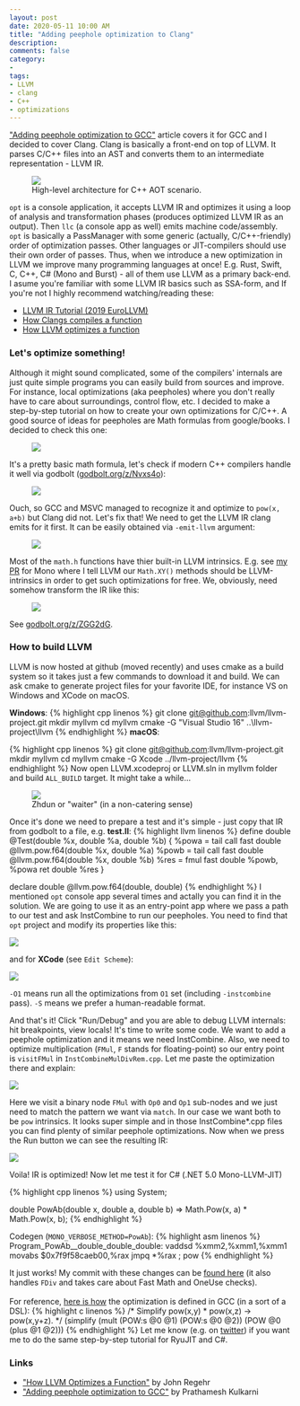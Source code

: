 ```yaml
---
layout: post
date: 2020-05-11 10:00 AM
title: "Adding peephole optimization to Clang"
description: 
comments: false
category: 
-
tags:
- LLVM
- clang
- C++
- optimizations
---
```


["Adding peephole optimization to GCC"](https://medium.com/@prathamesh1615/adding-peephole-optimization-to-gcc-89c329dd27b3) article covers it for GCC and I decided to cover Clang. Clang is basically a front-end on top of LLVM. It parses C/C++ files into an AST and converts them to an intermediate representation - LLVM IR.

<figure>
	<img src="/images/llvm-opt/llvm-arch.png" />
	<figcaption>High-level architecture for C++ AOT scenario.</figcaption>
</figure>

`opt` is a console application, it accepts LLVM IR and optimizes it using a loop of analysis and transformation phases (produces optimized LLVM IR as an output). Then `llc` (a console app as well) emits machine code/assembly. `opt` is basically a PassManager with some generic (actually, C/C++-friendly) order of optimization passes. Other languages or JIT-compilers should use their own order of passes. Thus, when we introduce a new optimization in LLVM we improve many programming languages at once! E.g. Rust, Swift, C, C++, C# (Mono and Burst) - all of them use LLVM as a primary back-end. I asume you're familiar with some LLVM IR basics such as SSA-form, and If you're not I highly recommend watching/reading these:

- [LLVM IR Tutorial (2019 EuroLLVM)](https://www.youtube.com/watch?v=m8G_S5LwlTo)
- [How Clangs compiles a function](https://blog.regehr.org/archives/1605)
- [How LLVM optimizes a function](https://blog.regehr.org/archives/1603)


### Let's optimize something!
<!--more-->
Although it might sound complicated, some of the compilers' internals are just quite simple programs you can easily build from sources and improve. For instance, local optimizations (aka peepholes) where you don't really have to care about surroundings, control flow, etc.
I decided to make a step-by-step tutorial on how to create your own optimizations for C/C++. 
A good source of ideas for peepholes are Math formulas from google/books. I decided to check this one:

<figure>
	<img src="/images/llvm-opt/formula.png" />
</figure>

It's a pretty basic math formula, let's check if modern C++ compilers handle it well via godbolt ([godbolt.org/z/Nvxs4o](https://godbolt.org/z/Nvxs4o)):

<figure>
	<img src="/images/llvm-opt/asm1.png" />
</figure>

Ouch, so GCC and MSVC managed to recognize it and optimize to `pow(x, a+b)` but Clang did not. Let's fix that!
We need to get the LLVM IR clang emits for it first. It can be easily obtained via `-emit-llvm` argument:

<figure>
	<img src="/images/llvm-opt/ir1.png" />
</figure>

Most of the `math.h` functions have thier built-in LLVM intrinsics. E.g. see [my PR](https://github.com/mono/mono/pull/16578) for Mono where I 
tell LLVM our `Math.XY()` methods should be LLVM-intrinsics in order to get such optimizations for free.
We, obviously, need somehow transform the IR like this:

<figure>
	<img src="/images/llvm-opt/ir.png" />
</figure>

See [godbolt.org/z/ZGG2dG](https://godbolt.org/z/3D2jmd).

### How to build LLVM
LLVM is now hosted at github (moved recently) and uses cmake as a build system so it takes just a few commands to
download it and build. We can ask cmake to generate project files for your favorite IDE, for instance VS on Windows
and XCode on macOS.

**Windows**:
{% highlight cpp linenos %}
git clone git@github.com:llvm/llvm-project.git
mkdir myllvm
cd myllvm
cmake -G "Visual Studio 16" ..\llvm-project\llvm
{% endhighlight %}
**macOS**:

{% highlight cpp linenos %}
git clone git@github.com:llvm/llvm-project.git
mkdir myllvm
cd myllvm
cmake -G Xcode ../llvm-project/llvm
{% endhighlight %}
Now open LLVM.xcodeproj or LLVM.sln in myllvm folder and build `ALL_BUILD` target. It might take a while...
<figure>
	<img src="/images/llvm-opt/jdun.png" />
	<figcaption>Zhdun or "waiter" (in a non-catering sense)</figcaption>
</figure>

Once it's done we need to prepare a test and it's simple - just copy that IR from godbolt to a file, e.g. **test.ll**:
{% highlight llvm linenos %}
define double @Test(double %x, double %a, double %b) {
  %powa = tail call fast double @llvm.pow.f64(double %x, double %a)
  %powb = tail call fast double @llvm.pow.f64(double %x, double %b)
  %res = fmul fast double %powb, %powa
  ret double %res
}

declare double @llvm.pow.f64(double, double)
{% endhighlight %}
I mentioned `opt` console app several times and actally you can find it in the solution. We are going to use it as an entry-point app
where we pass a path to our test and ask InstCombine to run our peepholes. You need to find that `opt` project and modify its properties like this:

<img src="/images/llvm-opt/opt-props-win.png" />

and for **XCode** (see `Edit Scheme`):
  
<img src="/images/llvm-opt/opt-props-macos.png" />

`-O1` means run all the optimizations from `O1` set (including `-instcombine` pass). `-S` means we prefer a human-readable format.

And that's it! Click "Run/Debug" and you are able to debug LLVM internals: hit breakpoints, view locals!
It's time to write some code. We want to add a peephole optimization and it means we need InstCombine. Also, we need to optimize
multiplication (`FMul`, `F` stands for floating-point) so our entry point is `visitFMul` in `InstCombineMulDivRem.cpp`. Let me paste 
the optimization there and explain:

<img src="/images/llvm-opt/instcombine.png" />

Here we visit a binary node `FMul` with `Op0` and `Op1` sub-nodes and we just need to match the pattern we want via `match`. In our case we want both to be `pow` intrinsics. It looks super simple and in those InstCombine*.cpp files you can find plenty of similar peephole optimizations. Now when we press the Run button we can see the resulting IR:

<img src="/images/llvm-opt/result.png" />

Voila! IR is optimized! Now let me test it for C# (.NET 5.0 Mono-LLVM-JIT)

{% highlight cpp linenos %}
using System;

double PowAb(double x, double a, double b) =>
	Math.Pow(x, a) * Math.Pow(x, b);
{% endhighlight %}

Codegen (`MONO_VERBOSE_METHOD=PowAb`):
{% highlight asm linenos %}
Program_PowAb__double_double_double:
   vaddsd %xmm2,%xmm1,%xmm1
   movabs $0x7f9f58caeb00,%rax
   jmpq   *%rax  ; pow
{% endhighlight %}

It just works! My commit with these changes can be [found here](https://github.com/EgorBo/llvm-project/commit/2b46c1438601b48c5d40eedce80aee0b14409384) (it also handles `FDiv` and takes care about Fast Math and OneUse checks).
<br/><br/>
For reference, [here is how](https://github.com/gcc-mirror/gcc/blob/master/gcc/match.pd#L5251-L5254) the optimization is defined in GCC (in a sort of a DSL): 
{% highlight c linenos %}
 /* Simplify pow(x,y) * pow(x,z) -> pow(x,y+z). */
 (simplify
  (mult (POW:s @0 @1) (POW:s @0 @2))
   (POW @0 (plus @1 @2)))
{% endhighlight %}
Let me know (e.g. on [twitter](https://twitter.com/EgorBo)) if you want me to do the same step-by-step tutorial for RyuJIT and C#.

### Links
* ["How LLVM Optimizes a Function"](https://blog.regehr.org/archives/1603) by John Regehr  
* ["Adding peephole optimization to GCC"](https://medium.com/@prathamesh1615/adding-peephole-optimization-to-gcc-89c329dd27b3) by Prathamesh Kulkarni